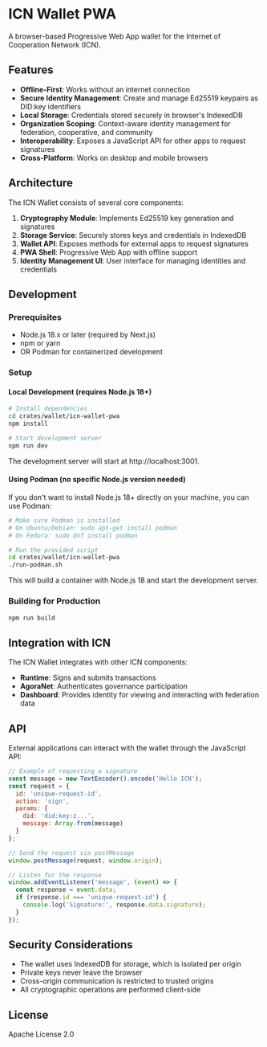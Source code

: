 # ICN Wallet PWA

A browser-based Progressive Web App wallet for the Internet of Cooperation Network (ICN).

## Features

- **Offline-First**: Works without an internet connection
- **Secure Identity Management**: Create and manage Ed25519 keypairs as DID:key identifiers
- **Local Storage**: Credentials stored securely in browser's IndexedDB
- **Organization Scoping**: Context-aware identity management for federation, cooperative, and community
- **Interoperability**: Exposes a JavaScript API for other apps to request signatures
- **Cross-Platform**: Works on desktop and mobile browsers

## Architecture

The ICN Wallet consists of several core components:

1. **Cryptography Module**: Implements Ed25519 key generation and signatures
2. **Storage Service**: Securely stores keys and credentials in IndexedDB
3. **Wallet API**: Exposes methods for external apps to request signatures
4. **PWA Shell**: Progressive Web App with offline support
5. **Identity Management UI**: User interface for managing identities and credentials

## Development

### Prerequisites

- Node.js 18.x or later (required by Next.js)
- npm or yarn
- OR Podman for containerized development

### Setup

#### Local Development (requires Node.js 18+)

```bash
# Install dependencies
cd crates/wallet/icn-wallet-pwa
npm install

# Start development server
npm run dev
```

The development server will start at http://localhost:3001.

#### Using Podman (no specific Node.js version needed)

If you don't want to install Node.js 18+ directly on your machine, you can use Podman:

```bash
# Make sure Podman is installed
# On Ubuntu/Debian: sudo apt-get install podman
# On Fedora: sudo dnf install podman

# Run the provided script
cd crates/wallet/icn-wallet-pwa
./run-podman.sh
```

This will build a container with Node.js 18 and start the development server.

### Building for Production

```bash
npm run build
```

## Integration with ICN

The ICN Wallet integrates with other ICN components:

- **Runtime**: Signs and submits transactions
- **AgoraNet**: Authenticates governance participation
- **Dashboard**: Provides identity for viewing and interacting with federation data

## API

External applications can interact with the wallet through the JavaScript API:

```javascript
// Example of requesting a signature
const message = new TextEncoder().encode('Hello ICN');
const request = {
  id: 'unique-request-id',
  action: 'sign',
  params: {
    did: 'did:key:z...',
    message: Array.from(message)
  }
};

// Send the request via postMessage
window.postMessage(request, window.origin);

// Listen for the response
window.addEventListener('message', (event) => {
  const response = event.data;
  if (response.id === 'unique-request-id') {
    console.log('Signature:', response.data.signature);
  }
});
```

## Security Considerations

- The wallet uses IndexedDB for storage, which is isolated per origin
- Private keys never leave the browser
- Cross-origin communication is restricted to trusted origins
- All cryptographic operations are performed client-side

## License

Apache License 2.0 
